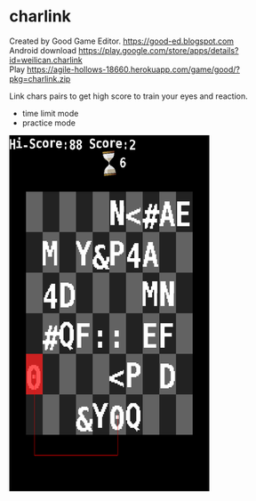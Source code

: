 # charlink

Created by Good Game Editor. https://good-ed.blogspot.com <br/>
Android download https://play.google.com/store/apps/details?id=weilican.charlink <br/>
Play https://agile-hollows-18660.herokuapp.com/game/good/?pkg=charlink.zip

Link chars pairs to get high score to train your eyes and reaction.

* time limit mode
* practice mode

![image](Screenshot_2016-06-19-11-17-19.png)
